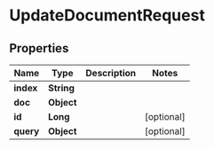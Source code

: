 

# UpdateDocumentRequest

## Properties

Name | Type | Description | Notes
------------ | ------------- | ------------- | -------------
**index** | **String** |  | 
**doc** | **Object** |  | 
**id** | **Long** |  |  [optional]
**query** | **Object** |  |  [optional]



